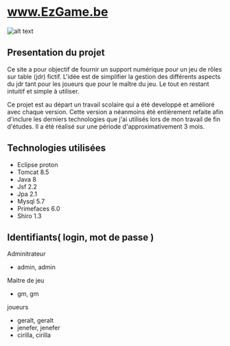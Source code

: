 # www.EzGame.be

![alt text](https://github.com/SorokinKiril/www.EzGame.be/blob/master/ezGame3.0/WebContent/ressources/img/logo.png)
## Presentation du projet  ##
  Ce site a pour objectif de fournir un support numérique pour un jeu de rôles sur table (jdr) fictif.
L'idée est de simplifier la gestion des différents aspects du jdr tant pour les joueurs que pour le maître du jeu.
Le tout en restant intuitif et simple à utiliser.

  Ce projet est au départ un travail scolaire qui a été developpé et amélioré avec chaque version.
Cette version a néanmoins été entièrement refaite afin d'inclure les derniers technologies que j'ai utilisés lors de mon travail de fin d'études. Il a été réalisé sur une période d'approximativement 3 mois.

## Technologies utilisées ##
- Eclipse proton
- Tomcat 8.5
- Java 8
- Jsf 2.2
- Jpa 2.1
- Mysql 5.7
- Primefaces 6.0
- Shiro 1.3

## Identifiants( login, mot de passe ) ##

Adminitrateur
- admin, admin

Maitre de jeu
- gm, gm

joueurs
- geralt, geralt
- jenefer, jenefer
- cirilla, cirilla
